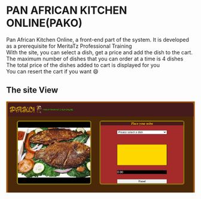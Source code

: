 # PAN AFRICAN KITCHEN ONLINE(PAKO)
Pan African Kitchen Online, a front-end part of the system. It is developed as a prerequisite for MeritaTz Professional Training 
<br>
With the site, you can select a dish, get a price and add the dish to the cart.
<br>
The maximum number of dishes that you can order at a time is 4 dishes
<br>
The total price of the dishes added to cart is displayed for you
<br>
You can resert the cart if you want :smile:

##  The site View 
![PAKO image](images/Pako.PNG)

